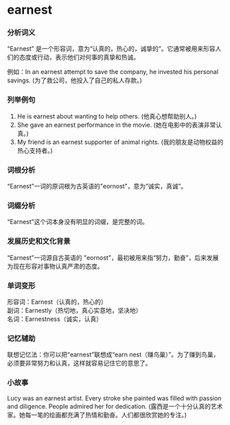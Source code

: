 # earnest

### 分析词义

  

“Earnest” 是一个形容词，意为“认真的，热心的，诚挚的”。它通常被用来形容人们的态度或行动，表示他们对何事的真挚和热诚。

  

例如：In an earnest attempt to save the company, he invested his personal savings. (为了救公司，他投入了自己的私人存款。)

  

### 列举例句

  

1.  He is earnest about wanting to help others. (他真心想帮助别人。)
2.  She gave an earnest performance in the movie. (她在电影中的表演非常认真。)
3.  My friend is an earnest supporter of animal rights. (我的朋友是动物权益的热心支持者。)

  

### 词根分析

  

“Earnest”一词的原词根为古英语的"eornost"，意为“诚实，真诚”。

  

### 词缀分析

  

“Earnest”这个词本身没有明显的词缀，是完整的词。

  

### 发展历史和文化背景

  

“Earnest”一词源自古英语的 "eornost"，最初被用来指“努力，勤奋”，后来发展为现在形容对事物认真严肃的态度。

  

### 单词变形

  

形容词：Earnest（认真的，热心的）  
副词：Earnestly（热切地，真心实意地，坚决地）  
名词：Earnestness（诚实，认真）

  

### 记忆辅助

  

联想记忆法：你可以把“earnest”联想成“earn nest（赚鸟巢）”。为了赚到鸟巢，必须要非常努力和认真，这样就容易记住它的意思了。

  

### 小故事

  

Lucy was an earnest artist. Every stroke she painted was filled with passion and diligence. People admired her for dedication. (露西是一个十分认真的艺术家。她每一笔的绘画都充满了热情和勤奋。人们都很欣赏她的专注。)
